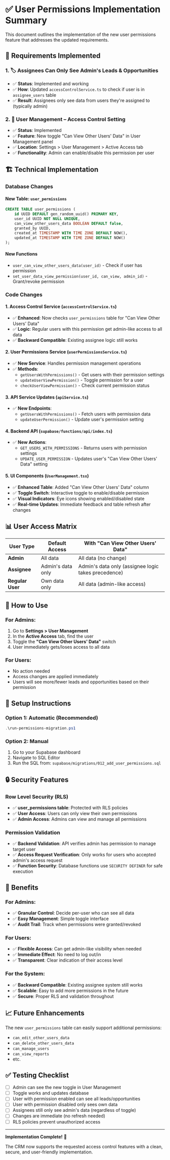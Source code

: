 # ✅ User Permissions Implementation Summary

This document outlines the implementation of the new user permissions feature that addresses the updated requirements.

## 🎯 Requirements Implemented

### 1. 🏷️ Assignees Can Only See Admin's Leads & Opportunities
- ✅ **Status**: Implemented and working
- ✅ **How**: Updated `accessControlService.ts` to check if user is in `assignee_users` table
- ✅ **Result**: Assignees only see data from users they're assigned to (typically admin)

### 2. 👥 User Management – Access Control Setting
- ✅ **Status**: Implemented
- ✅ **Feature**: New toggle "Can View Other Users' Data" in User Management panel
- ✅ **Location**: Settings > User Management > Active Access tab
- ✅ **Functionality**: Admin can enable/disable this permission per user

## 🏗️ Technical Implementation

### Database Changes

#### New Table: `user_permissions`
```sql
CREATE TABLE user_permissions (
    id UUID DEFAULT gen_random_uuid() PRIMARY KEY,
    user_id UUID NOT NULL UNIQUE,
    can_view_other_users_data BOOLEAN DEFAULT false,
    granted_by UUID,
    created_at TIMESTAMP WITH TIME ZONE DEFAULT NOW(),
    updated_at TIMESTAMP WITH TIME ZONE DEFAULT NOW()
);
```

#### New Functions
- `user_can_view_other_users_data(user_id)` - Check if user has permission
- `set_user_data_view_permission(user_id, can_view, admin_id)` - Grant/revoke permission

### Code Changes

#### 1. Access Control Service (`accessControlService.ts`)
- ✅ **Enhanced**: Now checks `user_permissions` table for "Can View Other Users' Data"
- ✅ **Logic**: Regular users with this permission get admin-like access to all data
- ✅ **Backward Compatible**: Existing assignee logic still works

#### 2. User Permissions Service (`userPermissionsService.ts`)
- ✅ **New Service**: Handles permission management operations
- ✅ **Methods**: 
  - `getUsersWithPermissions()` - Get users with their permission settings
  - `updateUserViewPermission()` - Toggle permission for a user
  - `checkUserViewPermission()` - Check current permission status

#### 3. API Service Updates (`apiService.ts`)
- ✅ **New Endpoints**:
  - `getUsersWithPermissions()` - Fetch users with permission data
  - `updateUserPermission()` - Update user's permission setting

#### 4. Backend API (`supabase/functions/api/index.ts`)
- ✅ **New Actions**:
  - `GET_USERS_WITH_PERMISSIONS` - Returns users with permission settings
  - `UPDATE_USER_PERMISSION` - Updates user's "Can View Other Users' Data" setting

#### 5. UI Components (`UserManagement.tsx`)
- ✅ **Enhanced Table**: Added "Can View Other Users' Data" column
- ✅ **Toggle Switch**: Interactive toggle to enable/disable permission
- ✅ **Visual Indicators**: Eye icons showing enabled/disabled state
- ✅ **Real-time Updates**: Immediate feedback and table refresh after changes

## 📊 User Access Matrix

| User Type | Default Access | With "Can View Other Users' Data" |
|-----------|----------------|-----------------------------------|
| **Admin** | All data | All data (no change) |
| **Assignee** | Admin's data only | Admin's data only (assignee logic takes precedence) |
| **Regular User** | Own data only | All data (admin-like access) |

## 🔧 How to Use

### For Admins:
1. Go to **Settings > User Management**
2. In the **Active Access** tab, find the user
3. Toggle the **"Can View Other Users' Data"** switch
4. User immediately gets/loses access to all data

### For Users:
- No action needed
- Access changes are applied immediately
- Users will see more/fewer leads and opportunities based on their permission

## 🚀 Setup Instructions

### Option 1: Automatic (Recommended)
```powershell
.\run-permissions-migration.ps1
```

### Option 2: Manual
1. Go to your Supabase dashboard
2. Navigate to SQL Editor
3. Run the SQL from: `supabase/migrations/012_add_user_permissions.sql`

## 🔒 Security Features

### Row Level Security (RLS)
- ✅ **user_permissions table**: Protected with RLS policies
- ✅ **User Access**: Users can only view their own permissions
- ✅ **Admin Access**: Admins can view and manage all permissions

### Permission Validation
- ✅ **Backend Validation**: API verifies admin has permission to manage target user
- ✅ **Access Request Verification**: Only works for users who accepted admin's access request
- ✅ **Function Security**: Database functions use `SECURITY DEFINER` for safe execution

## 🎉 Benefits

### For Admins:
- ✅ **Granular Control**: Decide per-user who can see all data
- ✅ **Easy Management**: Simple toggle interface
- ✅ **Audit Trail**: Track when permissions were granted/revoked

### For Users:
- ✅ **Flexible Access**: Can get admin-like visibility when needed
- ✅ **Immediate Effect**: No need to log out/in
- ✅ **Transparent**: Clear indication of their access level

### For the System:
- ✅ **Backward Compatible**: Existing assignee system still works
- ✅ **Scalable**: Easy to add more permissions in the future
- ✅ **Secure**: Proper RLS and validation throughout

## 📈 Future Enhancements

The new `user_permissions` table can easily support additional permissions:
- `can_edit_other_users_data`
- `can_delete_other_users_data`
- `can_manage_users`
- `can_view_reports`
- etc.

## ✅ Testing Checklist

- [ ] Admin can see the new toggle in User Management
- [ ] Toggle works and updates database
- [ ] User with permission enabled can see all leads/opportunities
- [ ] User with permission disabled only sees own data
- [ ] Assignees still only see admin's data (regardless of toggle)
- [ ] Changes are immediate (no refresh needed)
- [ ] RLS policies prevent unauthorized access

---

**Implementation Complete!** 🎉

The CRM now supports the requested access control features with a clean, secure, and user-friendly implementation.
